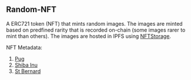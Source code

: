 ## Random-NFT

A ERC721 token (NFT) that mints random images. The images are minted based on predfined rarity that is recorded on-chain (some images rarer to mint than others). The images are hosted in IPFS using [NFTStorage](https://nft.storage/). 

NFT Metadata: 
1. [Pug](https://ipfs.io/ipfs/bafyreif2ntho5lzic5dajwrb4jcngylwrca56jxqnivwzlnbg2hkfdpz6e/metadata.json)
2. [Shiba Inu](https://ipfs.io/ipfs/bafyreiencynthuab5jetrxifsyjqzvxnw2kdhdvosgc6khqhlohxx25x7y/metadata.json)
3. [St Bernard](https://ipfs.io/ipfs/bafyreid6du5jw3hgngcpm52h6k3unaxvwgl3shd5fuyurcilt4ltq7u2pm/metadata.json)


